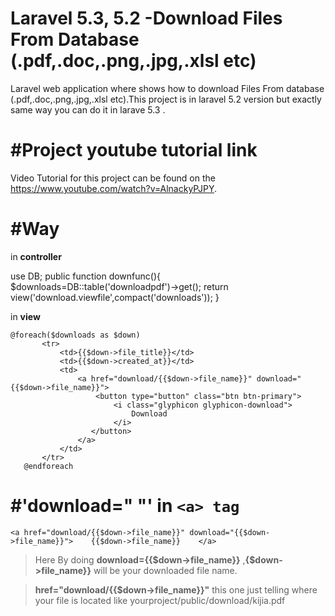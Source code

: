 # Laravel 5.3, 5.2 -Download Files From Database (.pdf,.doc,.png,.jpg,.xlsl etc)

Laravel web application where shows how to download Files From database (.pdf,.doc,.png,.jpg,.xlsl etc).This project is in laravel 5.2 version but exactly same  way you 
can do it in larave 5.3 .


#Project youtube tutorial link
======

Video Tutorial for this project can be found on the https://www.youtube.com/watch?v=AlnackyPJPY.


#Way
======

in **controller**

use DB;
public function downfunc(){
    	$downloads=DB::table('downloadpdf')->get();
    	return view('download.viewfile',compact('downloads'));
    }
    
 in **view**
 
 ```laravel
 @foreach($downloads as $down)
		<tr>
			<td>{{$down->file_title}}</td>
			<td>{{$down->created_at}}</td>
			<td>
				<a href="download/{{$down->file_name}}" download="{{$down->file_name}}">
					<button type="button" class="btn btn-primary">
						<i class="glyphicon glyphicon-download">
							Download
						</i>
				   </button>
				</a>
			</td>
		</tr>
	@endforeach
```

#'download=" "' in  ``` <a> tag  ```
======

```laravel
<a href="download/{{$down->file_name}}" download="{{$down->file_name}}">	{{$down->file_name}}	</a>
```

>Here By doing **download={{$down->file_name}}** ,**{$down->file_name}}** will be your downloaded file name.

>**href="download/{{$down->file_name}}"** this one just telling where your file is located like yourproject/public/download/kijia.pdf

